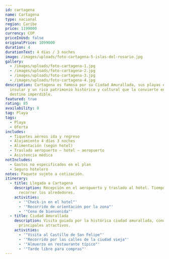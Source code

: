```yaml
---
id: cartagena
name: Cartagena
type: nacional
region: Caribe
price: 1199000
currency: COP
priceInUsd: false
originalPrice: 1099000
duration: 4
durationText: 4 días / 3 noches
image: /images/uploads/foto-cartagena-5-islas-del-rosario.jpg
gallery:
  - /images/uploads/foto-cartagena-1.jpg
  - /images/uploads/foto-cartagena-2.jpg
  - /images/uploads/foto-cartagena-3.jpg
  - /images/uploads/foto-cartagena-4.jpg
description: Cartagena es famosa por su Ciudad Amurallada, sus playas en la zona
  insular y un rico patrimonio histórico y cultural que la convierte en un
  destino imperdible.
featured: true
rating: 85
availability: 8
tag: Playa
tags:
  - Playa
  - Oferta
includes:
  - Tiquetes aéreos ida y regreso
  - Alojamiento 4 días 3 noches
  - Alimentación (según hotel)
  - Traslado aeropuerto – hotel – aeropuerto
  - Asistencia médica
notIncludes:
  - Gastos no especificados en el plan
  - Seguro hotelero
notes: Paquete sujeto a cotización.
itinerary:
  - title: Llegada a Cartagena
    description: Recepción en el aeropuerto y traslado al hotel. Tiempo libre para
      recorrer los alrededores.
    activities:
      - '"Check-in en el hotel"'
      - '"Recorrido de orientación por la zona"'
      - '"Cena de bienvenida"'
  - title: Ciudad Amurallada
    description: Visita guiada por la histórica ciudad amurallada, conociendo sus
      principales atractivos.
    activities:
      - '"Visita al Castillo de San Felipe"'
      - '"Recorrido por las calles de la ciudad vieja"'
      - '"Almuerzo en restaurante típico"'
      - '"Tarde libre para compras"'
---
```

